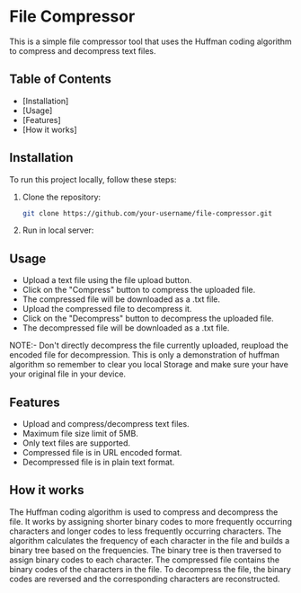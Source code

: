# File Compressor

This is a simple file compressor tool that uses the Huffman coding algorithm to compress and decompress text files.

## Table of Contents

- [Installation]
- [Usage]
- [Features]
- [How it works]


## Installation

To run this project locally, follow these steps:

1. Clone the repository:
   ```bash
   git clone https://github.com/your-username/file-compressor.git
   
2. Run in local server:


## Usage

- Upload a text file using the file upload button.
- Click on the "Compress" button to compress the uploaded file.
- The compressed file will be downloaded as a .txt file.
- Upload the compressed file to decompress it.
- Click on the "Decompress" button to decompress the uploaded file.
- The decompressed file will be downloaded as a .txt file.

 NOTE:- Don't directly decompress the file currently uploaded, reupload the encoded file for decompression. This is only a demonstration of huffman algorithm so remember to clear you local Storage and make sure your have your original file in your device. 

## Features

- Upload and compress/decompress text files.
- Maximum file size limit of 5MB.
- Only text files are supported.
- Compressed file is in URL encoded format.
- Decompressed file is in plain text format.



## How it works

The Huffman coding algorithm is used to compress and decompress the file. It works by assigning shorter binary codes to more frequently occurring characters and longer codes to less frequently occurring characters. The algorithm calculates the frequency of each character in the file and builds a binary tree based on the frequencies. The binary tree is then traversed to assign binary codes to each character. The compressed file contains the binary codes of the characters in the file. To decompress the file, the binary codes are reversed and the corresponding characters are reconstructed.
   
